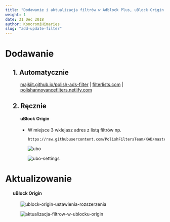 ```yaml
---
title: "Dodawanie i aktualizacja filtrów w Adblock Plus, uBlock Origin lub AdGuard"
weight: 1
date: 31 Dec 2018
author: KonoromiHimaries
slug: "add-update-filter"
---
```


# **Dodawanie**
<ul>

## 1. Automatycznie
<ul>

[majkiit.github.io/polish-ads-filter](https://majkiit.github.io/polish-ads-filter "https://majkiit.github.io/polish-ads-filter")
 | [filterlists.com](https://filterlists.com/ "https://filterlists.com/")
 | [polishannoyancefilters.netlify.com](https://polishannoyancefilters.netlify.com/otherfiltersforadblockers/ "https://polishannoyancefilters.netlify.com/otherfiltersforadblockers/")

</ul>

## 2. Ręcznie
<ul>

<!-- #### Adblock Plus

* W miejsce 3 wklejasz adres z listą filtrów np.
   ```
   https://raw.githubusercontent.com/MajkiIT/polish-ads-filter/master/polish-adblock-filters/adblock.txt
   ```

   [![Adblock Plus](https://user-images.githubusercontent.com/5884000/38175733-6515e8dc-35e1-11e8-9945-06413f716eb7.jpg "Dodawanie filtrów na przykładzie przeglądarki Maxthon w dodatku Adblock Plus")](https://user-images.githubusercontent.com/5884000/38175733-6515e8dc-35e1-11e8-9945-06413f716eb7.jpg) -->


#### uBlock Origin

* W miejsce 3 wklejasz adres z listą filtrów np.
   ```
   https://raw.githubusercontent.com/PolishFiltersTeam/KAD/master/KAD.txt
   ```


   ![ubo](/images/wiki/uBO_add1.png "klikamy w przycisk ustawień")

   ![ubo-settings](/images/wiki/uBO_add2.png "aktywujemy zakładkę zewnętrzne filtry, przewijamy stronę do końca i wklejamy link z filtrami do pola na dole, potem klikamy zastosuj")
</ul>
</ul>

# **Aktualizowanie**
<ul>

#### uBlock Origin
<ul>

![ublock-origin-ustawienia-rozszerzenia](/images/wiki/uBO_update.png)

![aktualizacja-filtrow-w-ublocku-origin](/images/wiki/uBO_update2.gif)

</ul>
</ul>